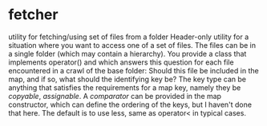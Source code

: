 # fetcher
utility for fetching/using set of files from a folder
Header-only utility for a situation where you want to access one of a 
set of files. The files can be in a single folder (which may contain a 
hierarchy). You provide a class that implements operator() and which 
answers this question for each file encountered in a crawl of the 
base folder: Should this file be included in the map, and if so, what
should the identifying key be? 
The key type can be anything that satisfies the requirements for a map key, 
namely they be *copyable*, *assignable*. A *comparator* can be provided
in the map constructor, which can define the ordering of the keys, 
but I haven't done that here. The default is to use less<K>, same as operator<
in typical cases. 
